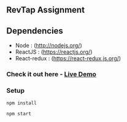 ## RevTap Assignment

## Dependencies
* Node : (http://nodejs.org/)
* ReactJS : (https://reactjs.org/)
* React-redux : (https://react-redux.js.org/)

### Check it out here - [Live Demo](https://revtap-assgn.netlify.app/)

### Setup

```
npm install
```
```
npm start
```
